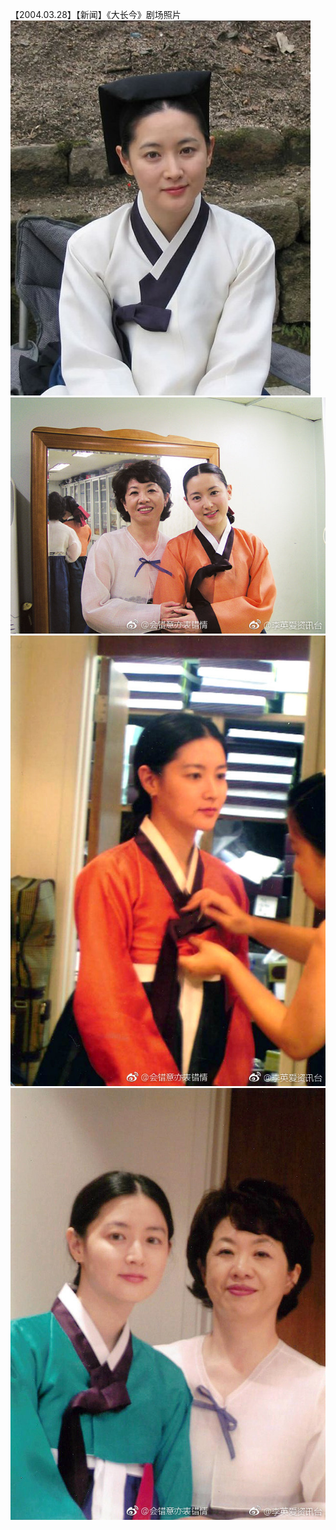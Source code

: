 【2004.03.28】【新闻】《大长今》剧场照片        
![pic](./0.jpg)
![pic](./1.jpg) 
![pic](./2.jpg) 
![pic](./3.jpg) 
